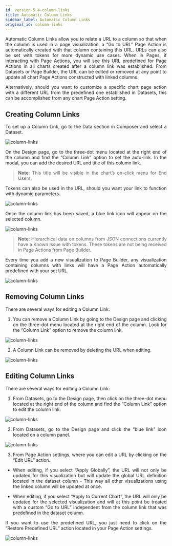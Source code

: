 ```yaml
---
id: version-5.4-column-links
title: Automatic Column Links
sidebar_label: Automatic Column Links
original_id: column-links
---
```


<div style="text-align: justify">

Automatic Column Links allow you to relate a URL to a column so that when the column is used in a page visualization, a “Go to URL” Page Action is automatically created with that column containing this URL. 
URLs can also be set with tokens for more dynamic use cases.  When in Pages, if interacting with Page Actions, you will see this URL predefined for Page Actions in all charts created after a column link was established. From Datasets or Page Builder, the URL can be edited or removed at any point to update all chart Page Actions constructed with linked columns. 

Alternatively, should you want to customize a specific chart page action with a different URL from the predefined one established in Datasets, this can be accomplished from any chart Page Action setting. 

## Creating Column Links


To set up a Column Link, go to the Data section in Composer and select a Dataset. 

![column-links](https://s3.amazonaws.com/cdn.qrvey.com/documentation_assets/ui-docs/datasets/column-links/column_1.png#thumbnail-60)

On the Design page, go to the three-dot menu located at the right end of the column and find the “Column Link” option to set the auto-link. 
In the modal, you can add the desired URL and title of this column link. 

>**Note**: This title will be visible in the chart’s on-click menu for End Users. 

Tokens can also be used in the URL, should you want your link to function with dynamic parameters. 

![column-links](https://s3.amazonaws.com/cdn.qrvey.com/documentation_assets/ui-docs/datasets/column-links/column_2.gif#thumbnail)


Once the column link has been saved, a blue link icon will appear on the selected column. 


![column-links](https://s3.amazonaws.com/cdn.qrvey.com/documentation_assets/ui-docs/datasets/column-links/column_3.png#thumbnail)

> **Note**: Hierarchical data on columns from JSON connections currently have a Known Issue with tokens. These tokens are not being received in Page Actions from Page Builder. 


Every time you add a new visualization to Page Builder, any visualization containing columns with links will have a Page Action automatically predefined with your set URL.

![column-links](https://s3.amazonaws.com/cdn.qrvey.com/documentation_assets/ui-docs/datasets/column-links/column_3.gif#thumbnail)


 
## Removing Column Links
There are several ways for editing a Column Link:

1. You can remove a Column Link by going to the Design page and clicking on the three-dot menu located at the right end of the column. Look for the “Column Link” option to remove the column link.

![column-links](https://s3.amazonaws.com/cdn.qrvey.com/documentation_assets/ui-docs/datasets/column-links/column_4.png#thumbnail)

2. A Column Link can be removed by deleting the URL when editing.

![column-links](https://s3.amazonaws.com/cdn.qrvey.com/documentation_assets/ui-docs/datasets/column-links/column_5.gif#thumbnail)



## Editing Column Links
There are several ways for editing a Column Link:

1. From Datasets, go to the Design page, then click on the three-dot menu located at the right end of the column and find the “Column Link” option to edit the column link.

![column-links](https://s3.amazonaws.com/cdn.qrvey.com/documentation_assets/ui-docs/datasets/column-links/column_6.png#thumbnail)


2. From Datasets, go to the Design page and click the “blue link” icon located on a column panel. 

![column-links](https://s3.amazonaws.com/cdn.qrvey.com/documentation_assets/ui-docs/datasets/column-links/column_7.png#thumbnail)

3. From Page Action settings, where you can edit a URL by clicking on the “Edit URL” action. 

* When editing, if you select “Apply Globally”, the URL will not only be updated for this visualization but will update the global URL definition located in the dataset column - This way all other visualizations using the linked column will be updated at once. 

* When editing, if you select “Apply to Current Chart”, the URL will only be updated for the selected visualization and will at this point be treated with a custom “Go to URL” independent from the column link that was predefined in the dataset column. 

If you want to use the predefined URL, you just need to click on the “Restore Predefined URL” action located in your Page Action settings. 


![column-links](https://s3.amazonaws.com/cdn.qrvey.com/documentation_assets/ui-docs/datasets/column-links/column_8.gif#thumbnail)

